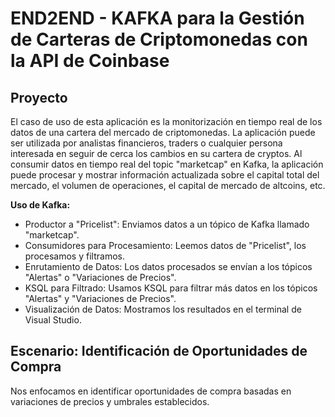 # END2END - KAFKA para la Gestión de Carteras de Criptomonedas con la API de Coinbase 

## Proyecto
El caso de uso de esta aplicación es la monitorización en tiempo real de los datos de una cartera del mercado de criptomonedas. La aplicación puede ser utilizada por analistas financieros, traders o cualquier persona interesada en seguir de cerca los cambios en su cartera de cryptos. Al consumir datos en tiempo real del topic "marketcap" en Kafka, la aplicación puede procesar y mostrar información actualizada sobre el capital total del mercado, el volumen de operaciones, el capital de mercado de altcoins, etc.

**Uso de Kafka:**

- Productor a "Pricelist": Enviamos datos a un tópico de Kafka llamado "marketcap".
- Consumidores para Procesamiento: Leemos datos de "Pricelist", los procesamos y filtramos.
- Enrutamiento de Datos: Los datos procesados se envían a los tópicos "Alertas" o "Variaciones de Precios".
- KSQL para Filtrado: Usamos KSQL para filtrar más datos en los tópicos "Alertas" y "Variaciones de Precios".
- Visualización de Datos: Mostramos los resultados en el terminal de Visual Studio.

## Escenario: Identificación de Oportunidades de Compra
Nos enfocamos en identificar oportunidades de compra basadas en variaciones de precios y umbrales establecidos.


